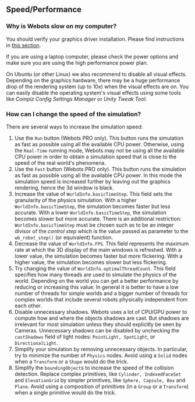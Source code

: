 ## Speed/Performance

### Why is Webots slow on my computer?

You should verify your graphics driver installation. Please find instructions
in [this section](verifying-your-graphics-driver-installation.md).

If you are using a laptop computer, please check the power options and make sure
you are using the high performance power plan.

On Ubuntu (or other Linux) we also recommend to disable all visual effects.
Depending on the graphics hardware, there may be a huge performance drop of the rendering system (up to 10x) when the visual effects are on.
You can easily disable the operating system's visual effects using some tools like *Compiz Config Settings Manager* or *Unity Tweak Tool*.

### How can I change the speed of the simulation?

There are several ways to increase the simulation speed:

1. Use the `Run` button (Webots PRO only). This button runs the simulation as fast
as possible using all the available CPU power. Otherwise, using the `Real-Time`
running mode, Webots may not be using all the available CPU power in order to
obtain a simulation speed that is close to the speed of the real world's
phenomena.
2. Use the `Fast` button (Webots PRO only). This button runs the simulation as fast
as possible using all the available CPU power. In this mode the simulation speed
is increased further by leaving out the graphics rendering, hence the 3d window
is black.
3. Increase the value of `WorldInfo.basicTimeStep`. This field sets the granularity
of the physics simulation. With a higher `WorldInfo.basicTimeStep`, the
simulation becomes faster but less accurate. With a lower
`WorldInfo.basicTimeStep`, the simulation becomes slower but more accurate.
There is an additional restriction: `WorldInfo.basicTimeStep` must be chosen
such as to be an integer divisor of the *control step* which is the value passed
as parameter to the `wb_robot_step()` (or equivalent) function.
4. Decrease the value of `WorldInfo.FPS`. This field represents the maximum rate at
which the 3D display of the main windows is refreshed. With a lower value, the
simulation becomes faster but more flickering. With a higher value, the
simulation becomes slower but less flickering.
5. Try changing the value of `WorldInfo.optimalThreadCount`. This field specifies
how many threads are used to simulate the physics of the world. Depending on the
world you can get a better performance by reducing or increasing this value. In
general it is better to have a low number of threads for simple worlds and a
bigger number of threads for complex worlds that include several robots
physically independent from each other.
6. Disable unnecessary shadows. Webots uses a lot of CPU/GPU power to compute how
and where the objects shadows are cast. But shadows are irrelevant for most
simulation unless they should explicitly be seen by Cameras. Unnecessary shadows
can be disabled by unchecking the `castShadows` field of light nodes:
`PointLight, SpotLight`, or `DirectionalLight`.
7. Simplify your simulation by removing unnecessary objects. In particular, try to
minimize the number of `Physics` nodes. Avoid using a `Solid` nodes when a
`Transform` or a `Shape` would do the trick.
8. Simplify the `boundingObject`s to increase the speed of the collision detection.
Replace complex primitives, like `Cylinder, IndexedFaceSet` and `ElevationGrid`
by simpler primitives, like `Sphere, Capsule, Box` and `Plane`. Avoid using a
composition of primitives (in a `Group` or a `Transform`) when a single
primitive would do the trick.
